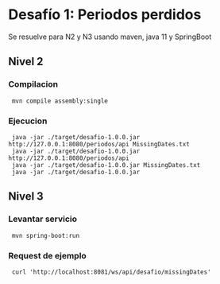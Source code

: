 # Desafío 1: Periodos perdidos

Se resuelve para N2 y N3 usando maven, java 11 y SpringBoot
## Nivel 2

### Compilacion

```
 mvn compile assembly:single
```

### Ejecucion

```
 java -jar ./target/desafio-1.0.0.jar http://127.0.0.1:8080/periodos/api MissingDates.txt
 java -jar ./target/desafio-1.0.0.jar http://127.0.0.1:8080/periodos/api
 java -jar ./target/desafio-1.0.0.jar MissingDates.txt
 java -jar ./target/desafio-1.0.0.jar

```

## Nivel 3

### Levantar servicio

```
 mvn spring-boot:run
```

### Request de ejemplo

```
 curl 'http://localhost:8081/ws/api/desafio/missingDates'
```

